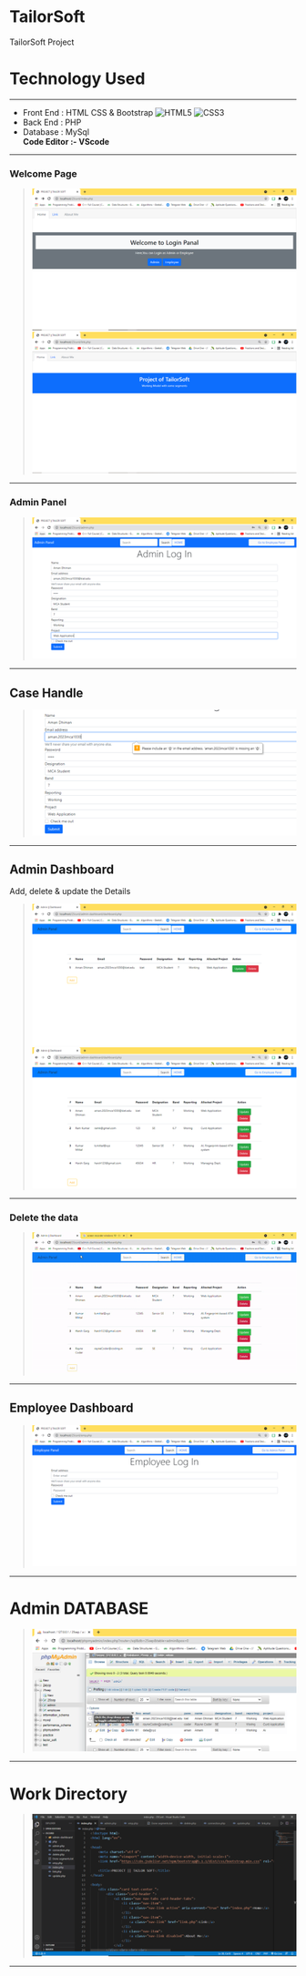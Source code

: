 # TailorSoft
TailorSoft Project 
# Technology Used 
------------
- Front End  : HTML CSS & Bootstrap ![HTML5](https://img.shields.io/badge/-HTML5-black?style=flat-square&logo=html5&logoColor=white) ![CSS3](https://img.shields.io/badge/-CSS3-black?style=flat-square&logo=css3)
- Back End   : PHP 
- Database   : MySql <br /> 
**Code Editor :- VScode**
------------
### Welcome Page
> ![ScreenShot](SSoft/1.PNG) 
> ![ScreenShot](SSoft/1.1.PNG)
------------
### Admin Panel
> ![ScreenShot](SSoft/2.PNG)
------------
## Case Handle
> ![ScreenShot](SSoft/2.1.PNG)
------------
## Admin Dashboard  
Add, delete & update the Details
> ![ScreenShot](SSoft/3.PNG)
> ![ScreenShot](SSoft/4.PNG)
------------
### Delete the data
> ![ScreenShot](SSoft/ezgif.com-gif-maker.gif)
------------
## Employee Dashboard 
> ![ScreenShot](SSoft/6.PNG)
------------
# Admin DATABASE
> ![ScreenShot](SSoft/admin.PNG)
------------
# Work Directory
> ![ScreenShot](SSoft/WorkingDirectory.PNG)
------------

